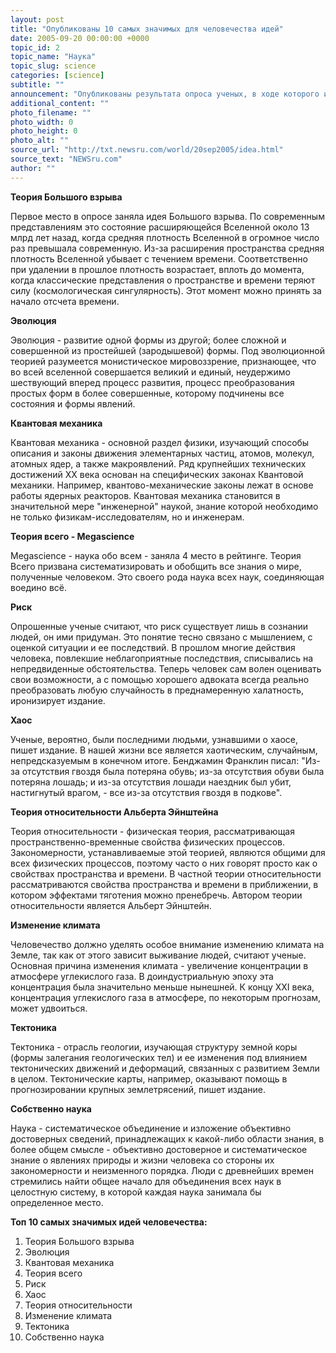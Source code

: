 ```yaml
---
layout: post
title: "Опубликованы 10 самых значимых для человечества идей"
date: 2005-09-20 00:00:00 +0000
topic_id: 2
topic_name: "Наука"
topic_slug: science
categories: [science]
subtitle: ""
announcement: "Опубликованы результата опроса ученых, в ходе которого их просили назвать наиболее значимые идеи, выраженные человечеством. Опрос проводился журналом New Scientist."
additional_content: ""
photo_filename: ""
photo_width: 0
photo_height: 0
photo_alt: ""
source_url: "http://txt.newsru.com/world/20sep2005/idea.html"
source_text: "NEWSru.com"
author: ""
---
```

<strong>Теория Большого взрыва</strong>

Первое место в опросе заняла идея Большого взрыва. По современным представлениям это состояние расширяющейся Вселенной около 13 млрд лет назад, когда средняя плотность Вселенной в огромное число раз превышала современную. Из-за расширения пространства средняя плотность Вселенной убывает с течением времени. Соответственно при удалении в прошлое плотность возрастает, вплоть до момента, когда классические представления о пространстве и времени теряют силу (космологическая сингулярность). Этот момент можно принять за начало отсчета времени.

<strong>Эволюция</strong>

Эволюция - развитие одной формы из другой; более сложной и совершенной из простейшей (зародышевой) формы. Под эволюционной теорией разумеется монистическое мировоззрение, признающее, что во всей вселенной совершается великий и единый, неудержимо шествующий вперед процесс развития, процесс преобразования простых форм в более совершенные, которому подчинены все состояния и формы явлений.

<strong>Квантовая механика</strong>

Квантовая механика - основной раздел физики, изучающий способы описания и законы движения элементарных частиц, атомов, молекул, атомных ядер, а также макроявлений. Ряд крупнейших технических достижений XX века основан на специфических законах Квантовой механики. Например, квантово-механические законы лежат в основе работы ядерных реакторов. Квантовая механика становится в значительной мере "инженерной" наукой, знание которой необходимо не только физикам-исследователям, но и инженерам.

<strong>Теория всего - Megascience</strong>

Megascience - наука обо всем - заняла 4 место в рейтинге. Теория Всего призвана систематизировать и обобщить все знания о мире, полученные человеком. Это своего рода наука всех наук, соединяющая воедино всё.

<strong>Риск</strong>

Опрошенные ученые считают, что риск существует лишь в сознании людей, он ими придуман. Это понятие тесно связано с мышлением, с оценкой ситуации и ее последствий. В прошлом многие действия человека, повлекшие неблагоприятные последствия, списывались на непредвиденные обстоятельства. Теперь человек сам волен оценивать свои возможности, а с помощью хорошего адвоката всегда реально преобразовать любую случайность в преднамеренную халатность, иронизирует издание.

<strong>Хаос</strong>

Ученые, вероятно, были последними людьми, узнавшими о хаосе, пишет издание. В нашей жизни все является хаотическим, случайным, непредсказуемым в конечном итоге. Бенджамин Франклин писал: "Из-за отсутствия гвоздя была потеряна обувь; из-за отсутствия обуви была потеряна лошадь; и из-за отсутствия лошади наездник был убит, настигнутый врагом, - все из-за отсутствия гвоздя в подкове".

<strong>Теория относительности Альберта Эйнштейна</strong>

Теория относительности - физическая теория, рассматривающая пространственно-временные свойства физических процессов. Закономерности, устанавливаемые этой теорией, являются общими для всех физических процессов, поэтому часто о них говорят просто как о свойствах пространства и времени. В частной теории относительности рассматриваются свойства пространства и времени в приближении, в котором эффектами тяготения можно пренебречь. Автором теории относительности является Альберт Эйнштейн.

<strong>Изменение климата</strong>

Человечество должно уделять особое внимание изменению климата на Земле, так как от этого зависит выживание людей, считают ученые. Основная причина изменения климата - увеличение концентрации в атмосфере углекислого газа. В доиндустриальную эпоху эта концентрация была значительно меньше нынешней. К концу XXI века, концентрация углекислого газа в атмосфере, по некоторым прогнозам, может удвоиться.

<strong>Тектоника</strong>

Тектоника - отрасль геологии, изучающая структуру земной коры (формы залегания геологических тел) и ее изменения под влиянием тектонических движений и деформаций, связанных с развитием Земли в целом. Тектонические карты, например, оказывают помощь в прогнозировании крупных землетрясений, пишет издание.

<strong>Собственно наука</strong>

Наука - систематическое объединение и изложение объективно достоверных сведений, принадлежащих к какой-либо области знания, в более общем смысле - объективно достоверное и систематическое знание о явлениях природы и жизни человека со стороны их закономерности и неизменного порядка. Люди с древнейших времен стремились найти общее начало для объединения всех наук в целостную систему, в которой каждая наука занимала бы определенное место.

<strong>Топ 10 самых значимых идей человечества:</strong>

1. Теория Большого взрыва
2. Эволюция
3. Квантовая механика
4. Теория всего
5. Риск
6. Хаос
7. Теория относительности
8. Изменение климата
9. Тектоника
10. Собственно наука
